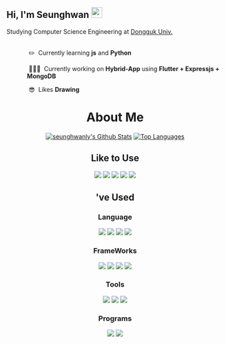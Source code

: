 ## Hi, I'm Seunghwan <img src="https://media.giphy.com/media/hvRJCLFzcasrR4ia7z/giphy.gif" width="25px">
  Studying Computer Science Engineering at <a href="dongguk.edu">Dongguk Univ.</a><br><br>
  <ol>
    <ol>&nbsp;✏️&nbsp;&nbsp;Currently learning <b>js</b> and <b>Python</b></ol>
    <ol>&nbsp;💁🏻‍♂️&nbsp;&nbsp;Currently working on <b>Hybrid-App</b> using <b>Flutter + Expressjs + MongoDB</b></ol>
    <ol>&nbsp;😎&nbsp;&nbsp;Likes <b>Drawing</b></ol>
  </ol>
  

  
<h1 align='center'>About Me</h2>
<p align="center" vertical-align='center'>
<a href="https://github.com/seunghwanly">
<img alt="seunghwanly's Github Stats" src="https://github-readme-stats.vercel.app/api?username=seunghwanly&show_icons=true&count_private=true"/></a>
  <a href="https://github.com/seunghwanly">
<img alt="Top Languages" src="https://github-readme-stats.vercel.app/api/top-langs/?username=seunghwanly&layout=compact"/></a>

</p>
<p align='center'>
<h2 align='center'>Like to Use</h2>
<p align='center'>
<img src='https://img.shields.io/badge/Dart-0175C2?style=for-the-badge&logo=Dart&logoColor=white&logoWidth=40'/>
<img src='https://img.shields.io/badge/-JavaScript-yellow?style=for-the-badge&logo=javascript&logoColor=white&logoWidth=40'/>
<img src='https://img.shields.io/badge/Flutter-54C5F8?style=for-the-badge&logo=flutter&logoColor=white&logoWidth=40'/>
<img src='https://img.shields.io/badge/Node%20js-68A063?style=for-the-badge&logo=Node.js&logoColor=white&logoWidth=40'/>
<img src='https://img.shields.io/badge/Nodemon-76DO4B?style=for-the-badge&logo=Nodemon&logoColor=white&logoWidth=40'/>
</p>

<h2 align='center'>'ve Used</h2>
<h3 align='center'>Language</h3>
<p align='center'>
<img src='https://img.shields.io/badge/C++-black.svg?style=for-the-badge&logo=c%2B%2B&logoColor=white&logoWidth=40'/>
<img src='https://img.shields.io/badge/Python-306998?style=for-the-badge&logo=python&logoColor=white&logoWidth=40'/>
<img src='https://img.shields.io/badge/Java-F89820?style=for-the-badge&logo=java&logoColor=white&logoWidth=40'/>
<img src='https://img.shields.io/badge/Kotlin-0095D5?style=for-the-badge&logo=Kotlin&logoColor=white&logoWidth=40'/>
</p>
<h3 align='center'>FrameWorks</h3>
<p align='center'>
<img src='https://img.shields.io/badge/React%20Native-61DAFB?style=for-the-badge&logo=React&logoColor=white&logoWidth=40'/>
<img src='https://img.shields.io/badge/Bootstrap-7952B3?style=for-the-badge&logo=Bootstrap&logoColor=white&logoWidth=40'/>
<img src='https://img.shields.io/badge/Vue.js-4FC08D?style=for-the-badge&logo=Vue.js&logoColor=white&logoWidth=40'/>
<img src='https://img.shields.io/badge/Express%20js-black?style=for-the-badge&logo=Express&logoColor=white&logoWidth=40'/>
</p>
<h3 align='center'>Tools</h3>
<p align='center'>
<img src='https://img.shields.io/badge/Docker-2496ED?style=for-the-badge&logo=Docker&logoColor=white&logoWidth=40'/>
<img src='https://img.shields.io/badge/Dialogflow-FF9800?style=for-the-badge&logo=Dialogflow&logoColor=white&logoWidth=40'/>
<img src='https://img.shields.io/badge/Grafana-F46800?style=for-the-badge&logo=Grafana&logoColor=white&logoWidth=40'/>
</p>
<h3 align='center'>Programs</h3>
<p align='center'>
<img src='https://img.shields.io/badge/Adobe%20XD-FF61F6?style=for-the-badge&logo=Adobe-XD&logoColor=white&logoWidth=40'/>
<img src='https://img.shields.io/badge/Adobe%20Premiere%20Pro-9999FF?style=for-the-badge&logo=Adobe-Premiere-Pro&logoColor=white&logoWidth=40'/>
</p>
</p>
